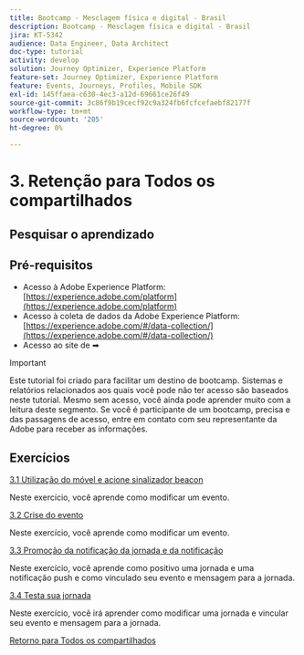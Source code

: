 ```yaml
---
title: Bootcamp - Mesclagem física e digital - Brasil
description: Bootcamp - Mesclagem física e digital - Brasil
jira: KT-5342
audience: Data Engineer, Data Architect
doc-type: tutorial
activity: develop
solution: Journey Optimizer, Experience Platform
feature-set: Journey Optimizer, Experience Platform
feature: Events, Journeys, Profiles, Mobile SDK
exl-id: 145ffaea-c630-4ec3-a12d-69661ce26f49
source-git-commit: 3c86f9b19cecf92c9a324fb6fcfcefaebf82177f
workflow-type: tm+mt
source-wordcount: '205'
ht-degree: 0%

---
```


# 3. Retenção para Todos os compartilhados

## Pesquisar o aprendizado

## Pré-requisitos

- Acesso à Adobe Experience Platform:  [https://experience.adobe.com/platform](https://experience.adobe.com/platform)
- Acesso à coleta de dados da Adobe Experience Platform: [https://experience.adobe.com/#/data-collection/](https://experience.adobe.com/#/data-collection/)
- Acesso ao site de ➡

>[!IMPORTANT]
>
>Este tutorial foi criado para facilitar um destino de bootcamp. Sistemas e relatórios relacionados aos quais você pode não ter acesso são baseados neste tutorial. Mesmo sem acesso, você ainda pode aprender muito com a leitura deste segmento. Se você é participante de um bootcamp, precisa e das passagens de acesso, entre em contato com seu representante da Adobe para receber as informações.

## Exercícios

[3.1 Utilização do móvel e acione sinalizador beacon](./ex1.md)

Neste exercício, você aprende como modificar um evento.

[3.2 Crise do evento](./ex2.md)

Neste exercício, você aprende como modificar um evento.

[3.3 Promoção da notificação da jornada e da notificação](./ex3.md)

Neste exercício, você aprende como positivo uma jornada e uma notificação push e como vinculado seu evento e mensagem para a jornada.

[3.4 Testa sua jornada](./ex4.md)

Neste exercício, você irá aprender como modificar uma jornada e vincular seu evento e mensagem para a jornada.

[Retorno para Todos os compartilhados](../../overview.md)
